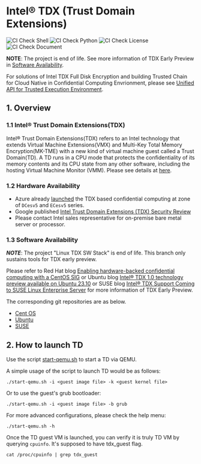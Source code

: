 # Intel&reg; TDX (Trust Domain Extensions) 

![CI Check Shell](https://github.com/intel/tdx-tools/actions/workflows/pr-check-shell.yml/badge.svg)
![CI Check Python](https://github.com/intel/tdx-tools/actions/workflows/pr-check-python.yml/badge.svg)
![CI Check License](https://github.com/intel/tdx-tools/actions/workflows/pr-check-license.yml/badge.svg)
![CI Check Document](https://github.com/intel/tdx-tools/actions/workflows/pr-check-document.yml/badge.svg)

**NOTE**: The project is end of life. See more information of TDX Early Preview in [Software Availability](https://github.com/intel/tdx-tools?tab=readme-ov-file#13-software-availability).

For solutions of Intel TDX Full Disk Encryption and building Trusted Chain for Cloud Native in Confidential Computing Envrionment, please see [Unified API for Trusted Execution Environment](https://github.com/cc-api).

## 1. Overview

### 1.1 Intel&reg; Trust Domain Extensions(TDX)
Intel&reg; Trust Domain Extensions(TDX) refers to an Intel technology that
extends Virtual Machine Extensions(VMX) and Multi-Key Total Memory
Encryption(MK-TME) with a new kind of virtual machine guest called a Trust
Domain(TD). A TD runs in a CPU mode that protects the confidentiality of its
memory contents and its CPU state from any other software, including the hosting
Virtual Machine Monitor (VMM). Please see details at [here](https://www.intel.com/content/www/us/en/developer/tools/trust-domain-extensions/documentation.html).

### 1.2 Hardware Availability

- Azure already [launched](https://azure.microsoft.com/en-us/updates/confidential-vms-with-intel-tdx-dcesv5-ecesv5/) the
  TDX based confidential computing at zone of `DCesv5` and `ECesv5` series.
- Google published [Intel Trust Domain Extensions (TDX) Security Review](https://services.google.com/fh/files/misc/intel_tdx_-_full_report_041423.pdf)
- Please contact Intel sales representative for on-premise bare metal server or processor.

### 1.3 Software Availability

_**NOTE**_: The project "Linux TDX SW Stack" is end of life. This branch only sustains tools for TDX early preview.

Please refer to Red Hat blog [Enabling hardware-backed confidential computing with a CentOS SIG](https://www.redhat.com/en/blog/enabling-hardware-backed-confidential-computing-centos-sig) or Ubuntu blog [Intel® TDX 1.0 technology preview available on Ubuntu 23.10](https://ubuntu.com/blog/intel-tdx-1-0-preview-on-ubuntu-23-10) or SUSE blog [Intel® TDX Support Coming to SUSE Linux Enterprise Server](https://www.suse.com/c/intel-tdx-support-coming-to-suse-linux-enterprise-server/) for more information of TDX Early Preview.

The corresponding git repositories are as below.
- [Cent OS](https://gitlab.com/CentOS/virt/docs/-/tree/main/docs/tdx)
- [Ubuntu](https://github.com/canonical/tdx)
- [SUSE](https://github.com/SUSE/tdx-demo/blob/main/INSTALL-SLES-15-SP5.md)

## 2. How to launch TD

Use the script [start-qemu.sh](https://github.com/intel/tdx-tools/blob/tdx-mid-stream/start-qemu.sh) to start a TD
via QEMU.

A simple usage of the script to launch TD would be as follows:

```
./start-qemu.sh -i <guest image file> -k <guest kernel file>
```

Or to use the guest's grub bootloader:

```
./start-qemu.sh -i <guest image file> -b grub
```

For more advanced configurations, please check the help menu:

```
./start-qemu.sh -h
```

Once the TD guest VM is launched, you can verify it is truly TD VM by querying `cpuinfo`. It's supposed to have tdx_guest flag.

```
cat /proc/cpuinfo | grep tdx_guest
```
